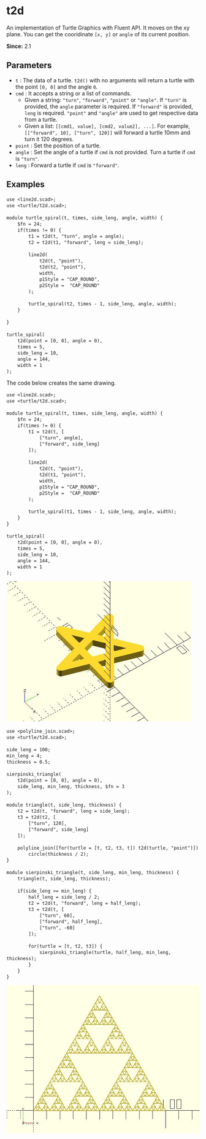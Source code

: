 # t2d

An implementation of Turtle Graphics with Fluent API. It moves on the xy plane. You can get the cooridinate `[x, y]` or `angle` of its current position. 

**Since:** 2.1

## Parameters

- `t` : The data of a turtle. `t2d()` with no arguments will return a turtle with the point `[0, 0]` and the angle `0`.
- `cmd` : It accepts a string or a list of commands. 
    - Given a string: `"turn"`, `"forward"`, `"point"` or `"angle"`. If `"turn"` is provided, the `angle` parameter is required. If `"forward"` is provided, `leng` is required. `"point"` and `"angle"` are used to get respective data from a turtle.
    - Given a list: `[[cmd1, value], [cmd2, value2], ...]`. For example, `[["forward", 10], ["turn", 120]]` will forward a turtle 10mm and turn it 120 degrees. 
- `point` : Set the position of a turtle. 
- `angle` : Set the angle of a turtle if `cmd` is not provided. Turn a turtle if `cmd` is `"turn"`. 
- `leng` : Forward a turtle if `cmd` is `"forward"`.

## Examples
	    
	use <line2d.scad>;
	use <turtle/t2d.scad>;
	
	module turtle_spiral(t, times, side_leng, angle, width) {
	    $fn = 24;
	    if(times != 0) {
	        t1 = t2d(t, "turn", angle = angle);
	        t2 = t2d(t1, "forward", leng = side_leng);
	
	        line2d(
	            t2d(t, "point"),
	            t2d(t2, "point"),
	            width,
	            p1Style = "CAP_ROUND", 
	            p2Style =  "CAP_ROUND"
	        );
	
	        turtle_spiral(t2, times - 1, side_leng, angle, width);
	    }
	
	}
	
	turtle_spiral(
	    t2d(point = [0, 0], angle = 0), 
	    times = 5, 
	    side_leng = 10, 
	    angle = 144, 
	    width = 1
	);

The code below creates the same drawing.

	use <line2d.scad>;
	use <turtle/t2d.scad>;

	module turtle_spiral(t, times, side_leng, angle, width) {
		$fn = 24;
		if(times != 0) {
			t1 = t2d(t, [
				["turn", angle],
				["forward", side_leng]
			]);
			
			line2d(
				t2d(t, "point"),
				t2d(t1, "point"),
				width,
				p1Style = "CAP_ROUND", 
				p2Style =  "CAP_ROUND"
			);

			turtle_spiral(t1, times - 1, side_leng, angle, width);
		}
	}

	turtle_spiral(
		t2d(point = [0, 0], angle = 0), 
		times = 5, 
		side_leng = 10, 
		angle = 144, 
		width = 1
	);	 

![t2d](images/lib3x-t2d-1.JPG)
	
	use <polyline_join.scad>;
	use <turtle/t2d.scad>;
	
	side_leng = 100;
	min_leng = 4;
	thickness = 0.5; 
	
	sierpinski_triangle(
	    t2d(point = [0, 0], angle = 0),
	    side_leng, min_leng, thickness, $fn = 3
	);
	
	module triangle(t, side_leng, thickness) {    
	    t2 = t2d(t, "forward", leng = side_leng);
	    t3 = t2d(t2, [
	        ["turn", 120],
	        ["forward", side_leng]
	    ]);
	
	    polyline_join([for(turtle = [t, t2, t3, t]) t2d(turtle, "point")]) 
		    circle(thickness / 2);
	}
	
	module sierpinski_triangle(t, side_leng, min_leng, thickness) {
	    triangle(t, side_leng, thickness);
	
	    if(side_leng >= min_leng) { 
	        half_leng = side_leng / 2;
	        t2 = t2d(t, "forward", leng = half_leng); 
	        t3 = t2d(t, [
	            ["turn", 60],
	            ["forward", half_leng],
	            ["turn", -60]
	        ]);

	        for(turtle = [t, t2, t3]) {
	            sierpinski_triangle(turtle, half_leng, min_leng, thickness);
	        }
	    }
	}

![t2d](images/lib3x-t2d-2.JPG)
